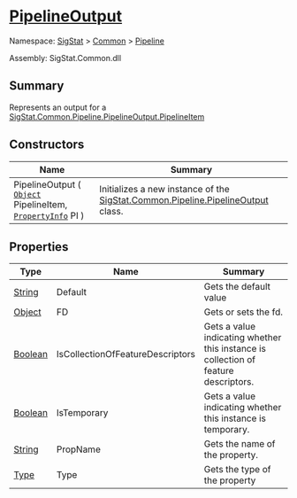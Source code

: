 # [PipelineOutput](./PipelineOutput.md)

Namespace: [SigStat]() > [Common](./../README.md) > [Pipeline](./README.md)

Assembly: SigStat.Common.dll

## Summary
Represents an output for a [SigStat.Common.Pipeline.PipelineOutput.PipelineItem](https://github.com/hargitomi97/sigstat/blob/master/docs/md/.md)

## Constructors

| Name | Summary | 
| --- | --- | 
| PipelineOutput ( [`Object`](https://docs.microsoft.com/en-us/dotnet/api/System.Object) PipelineItem, [`PropertyInfo`](https://docs.microsoft.com/en-us/dotnet/api/System.Reflection.PropertyInfo) PI ) | Initializes a new instance of the [SigStat.Common.Pipeline.PipelineOutput](https://github.com/hargitomi97/sigstat/blob/master/docs/md/SigStat/Common/Pipeline/PipelineOutput.md) class. | 


## Properties

| Type | Name | Summary | 
| --- | --- | --- | 
| [String](https://docs.microsoft.com/en-us/dotnet/api/System.String) | Default | Gets the default value | 
| [Object](https://docs.microsoft.com/en-us/dotnet/api/System.Object) | FD | Gets or sets the fd. | 
| [Boolean](https://docs.microsoft.com/en-us/dotnet/api/System.Boolean) | IsCollectionOfFeatureDescriptors | Gets a value indicating whether this instance is collection of feature descriptors. | 
| [Boolean](https://docs.microsoft.com/en-us/dotnet/api/System.Boolean) | IsTemporary | Gets a value indicating whether this instance is temporary. | 
| [String](https://docs.microsoft.com/en-us/dotnet/api/System.String) | PropName | Gets the name of the property. | 
| [Type](https://docs.microsoft.com/en-us/dotnet/api/System.Type) | Type | Gets the type of the property | 


